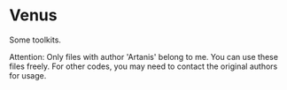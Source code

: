Venus
=====

Some toolkits.

Attention: Only files with author 'Artanis' belong to me. You can use these files freely. For other codes, you may need to contact the original authors for usage.
